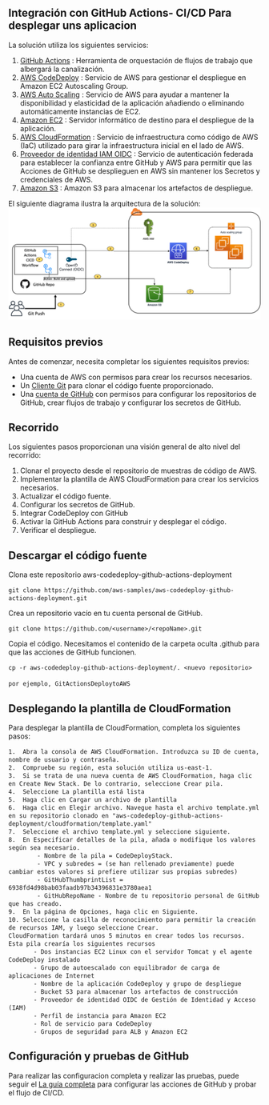 ## Integración con GitHub Actions- CI/CD Para desplegar uns aplicacion

La solución utiliza los siguientes servicios:

1.	[GitHub Actions](https://docs.github.com/en/actions) : Herramienta de orquestación de flujos de trabajo que albergará la canalización. 
2. [AWS CodeDeploy](https://aws.amazon.com/codedeploy/) : Servicio de AWS para gestionar el despliegue en Amazon EC2 Autoscaling Group.
3.	[AWS Auto Scaling](https://aws.amazon.com/ec2/autoscaling/) : Servicio de AWS para ayudar a mantener la disponibilidad y elasticidad de la aplicación añadiendo o eliminando automáticamente instancias de EC2. 
4.	[Amazon EC2](https://docs.aws.amazon.com/ec2/index.html?nc2=h_ql_doc_ec2#amazon-ec2) : Servidor informático de destino para el despliegue de la aplicación.
5.	[AWS CloudFormation](https://aws.amazon.com/cloudformation/) : Servicio de infraestructura como código de AWS (IaC) utilizado para girar la infraestructura inicial en el lado de AWS.
6.	[Proveedor de identidad IAM OIDC](https://docs.aws.amazon.com/IAM/latest/UserGuide/id_roles_providers_create_oidc.html) : Servicio de autenticación federada para establecer la confianza entre GitHub y AWS para permitir que las Acciones de GitHub se desplieguen en AWS sin mantener los Secretos y credenciales de AWS. 
7. [Amazon S3](https://docs.aws.amazon.com/AmazonS3/latest/userguide/Welcome.html) : Amazon S3 para almacenar los artefactos de despliegue.

El siguiente diagrama ilustra la arquitectura de la solución:
![Alt Text](aws-coodedeplooy-github-action-deploymentV3.png?raw=true "Title")

## Requisitos previos
Antes de comenzar, necesita completar los siguientes requisitos previos:
    
   * Una cuenta de AWS con permisos para crear los recursos necesarios.
   * Un [Cliente Git](https://git-scm.com/downloads) para clonar el código fuente proporcionado.
   * Una [cuenta de GitHub](https://github.com/) con permisos para configurar los repositorios de GitHub, crear flujos de trabajo y configurar los secretos de GitHub.

## Recorrido
Los siguientes pasos proporcionan una visión general de alto nivel del recorrido:

  1.	Clonar el proyecto desde el repositorio de muestras de código de AWS.
  2.	Implementar la plantilla de AWS CloudFormation para crear los servicios necesarios.
  3.	Actualizar el código fuente.
  4.	Configurar los secretos de GitHub.
  5.	Integrar CodeDeploy con GitHub
  6.	Activar la GitHub Actions para construir y desplegar el código.
  7.	Verificar el despliegue.

## Descargar el código fuente

Clona este repositorio aws-codedeploy-github-actions-deployment 

    git clone https://github.com/aws-samples/aws-codedeploy-github-actions-deployment.git

Crea un repositorio vacío en tu cuenta personal de GitHub.

    git clone https://github.com/<username>/<repoName>.git
    
Copia el código. Necesitamos el contenido de la carpeta oculta .github para que las acciones de GitHub funcionen.

    cp -r aws-codedeploy-github-actions-deployment/. <nuevo repositorio>

    por ejemplo, GitActionsDeploytoAWS

## Desplegando la plantilla de CloudFormation
Para desplegar la plantilla de CloudFormation, completa los siguientes pasos:

    1.	Abra la consola de AWS CloudFormation. Introduzca su ID de cuenta, nombre de usuario y contraseña. 
    2.	Compruebe su región, esta solución utiliza us-east-1.
    3.	Si se trata de una nueva cuenta de AWS CloudFormation, haga clic en Create New Stack. De lo contrario, seleccione Crear pila.
    4.	Seleccione La plantilla está lista
    5.	Haga clic en Cargar un archivo de plantilla
    6.	Haga clic en Elegir archivo. Navegue hasta el archivo template.yml en su repositorio clonado en "aws-codedeploy-github-actions-deployment/cloudformation/template.yaml" 
    7.	Seleccione el archivo template.yml y seleccione siguiente.
    8.	En Especificar detalles de la pila, añada o modifique los valores según sea necesario.
            - Nombre de la pila = CodeDeployStack.
            - VPC y subredes = (se han rellenado previamente) puede cambiar estos valores si prefiere utilizar sus propias subredes)
            - GitHubThumbprintList = 6938fd4d98bab03faadb97b34396831e3780aea1
            - GitHubRepoName - Nombre de tu repositorio personal de GitHub que has creado.
    9.	En la página de Opciones, haga clic en Siguiente.
    10.	Seleccione la casilla de reconocimiento para permitir la creación de recursos IAM, y luego seleccione Crear. 
    CloudFormation tardará unos 5 minutos en crear todos los recursos. Esta pila crearía los siguientes recursos
           - Dos instancias EC2 Linux con el servidor Tomcat y el agente CodeDeploy instalado 
           - Grupo de autoescalado con equilibrador de carga de aplicaciones de Internet
           - Nombre de la aplicación CodeDeploy y grupo de despliegue
           - Bucket S3 para almacenar los artefactos de construcción
           - Proveedor de identidad OIDC de Gestión de Identidad y Acceso (IAM)
           - Perfil de instancia para Amazon EC2 
           - Rol de servicio para CodeDeploy
           - Grupos de seguridad para ALB y Amazon EC2

## Configuración y pruebas de GitHub

Para realizar las configuracion completa y realizar las pruebas, puede seguir el [La guía completa](https://aws.amazon.com/blogs/devops/integrating-with-github-actions-ci-cd-pipeline-to-deploy-a-web-app-to-amazon-ec2/) para configurar las acciones de GitHub y probar el flujo de CI/CD.
